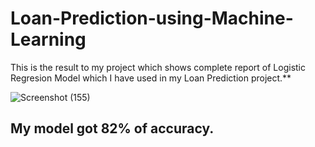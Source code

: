 # Loan-Prediction-using-Machine-Learning

This is the result to my project which shows complete report of Logistic Regresion Model which I have used in my Loan Prediction project.**

![Screenshot (155)](https://user-images.githubusercontent.com/69674868/96141190-64d44300-0f1e-11eb-9352-9023343d57f1.png)

## **My model got 82% of accuracy.**
